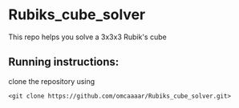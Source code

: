 # Rubiks_cube_solver
This repo helps you solve a 3x3x3 Rubik's cube

## Running instructions:

clone the repository using 
```
<git clone https://github.com/omcaaaar/Rubiks_cube_solver.git>
```
